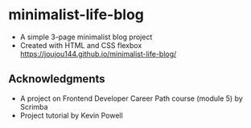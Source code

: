 # minimalist-life-blog
- A simple 3-page minimalist blog project
- Created with HTML and CSS flexbox
https://joujou144.github.io/minimalist-life-blog/

## Acknowledgments
- A project on Frontend Developer Career Path course (module 5) by Scrimba
- Project tutorial by Kevin Powell

